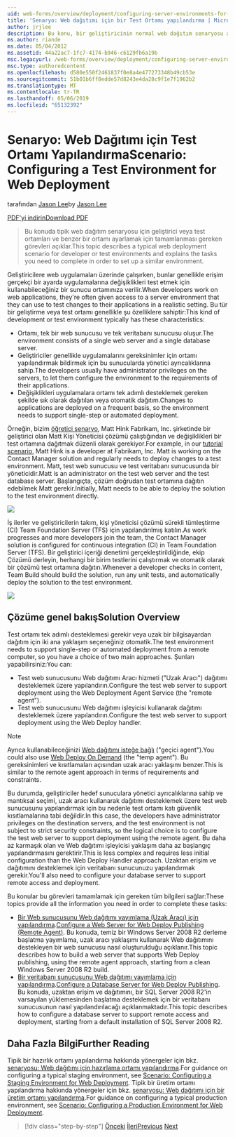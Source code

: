```yaml
---
uid: web-forms/overview/deployment/configuring-server-environments-for-web-deployment/scenario-configuring-a-test-environment-for-web-deployment
title: 'Senaryo: Web dağıtımı için bir Test Ortamı yapılandırma | Microsoft Docs'
author: jrjlee
description: Bu konu, bir geliştiricinin normal web dağıtım senaryosu açıklanmaktadır veya test ortamları ve bir sı ayarlamak için tamamlamanız gereken görevleri açıklar...
ms.author: riande
ms.date: 05/04/2012
ms.assetid: 44a22ac7-1fc7-4174-b946-c6129fb6a19b
msc.legacyurl: /web-forms/overview/deployment/configuring-server-environments-for-web-deployment/scenario-configuring-a-test-environment-for-web-deployment
msc.type: authoredcontent
ms.openlocfilehash: d580e550f2461837f0e8a4e477273348b49cb53e
ms.sourcegitcommit: 51b01b6ff8edde57d8243e4da28c9f1e7f1962b2
ms.translationtype: MT
ms.contentlocale: tr-TR
ms.lasthandoff: 05/06/2019
ms.locfileid: "65132392"
---
```

# <a name="scenario-configuring-a-test-environment-for-web-deployment"></a><span data-ttu-id="fb374-103">Senaryo: Web Dağıtımı için Test Ortamı Yapılandırma</span><span class="sxs-lookup"><span data-stu-id="fb374-103">Scenario: Configuring a Test Environment for Web Deployment</span></span>

<span data-ttu-id="fb374-104">tarafından [Jason Lee](https://github.com/jrjlee)</span><span class="sxs-lookup"><span data-stu-id="fb374-104">by [Jason Lee](https://github.com/jrjlee)</span></span>

[<span data-ttu-id="fb374-105">PDF'yi indirin</span><span class="sxs-lookup"><span data-stu-id="fb374-105">Download PDF</span></span>](https://msdnshared.blob.core.windows.net/media/MSDNBlogsFS/prod.evol.blogs.msdn.com/CommunityServer.Blogs.Components.WeblogFiles/00/00/00/63/56/8130.DeployingWebAppsInEnterpriseScenarios.pdf)

> <span data-ttu-id="fb374-106">Bu konuda tipik web dağıtım senaryosu için geliştirici veya test ortamları ve benzer bir ortamı ayarlamak için tamamlanması gereken görevleri açıklar.</span><span class="sxs-lookup"><span data-stu-id="fb374-106">This topic describes a typical web deployment scenario for developer or test environments and explains the tasks you need to complete in order to set up a similar environment.</span></span>

<span data-ttu-id="fb374-107">Geliştiricilere web uygulamaları üzerinde çalışırken, bunlar genellikle erişim gerçekçi bir ayarda uygulamalarına değişiklikleri test etmek için kullanabileceğiniz bir sunucu ortamınıza verilir.</span><span class="sxs-lookup"><span data-stu-id="fb374-107">When developers work on web applications, they're often given access to a server environment that they can use to test changes to their applications in a realistic setting.</span></span> <span data-ttu-id="fb374-108">Bu tür bir geliştirme veya test ortamı genellikle şu özelliklere sahiptir:</span><span class="sxs-lookup"><span data-stu-id="fb374-108">This kind of development or test environment typically has these characteristics:</span></span>

- <span data-ttu-id="fb374-109">Ortamı, tek bir web sunucusu ve tek veritabanı sunucusu oluşur.</span><span class="sxs-lookup"><span data-stu-id="fb374-109">The environment consists of a single web server and a single database server.</span></span>
- <span data-ttu-id="fb374-110">Geliştiriciler genellikle uygulamalarını gereksinimler için ortamı yapılandırmak bildirmek için bu sunucularda yönetici ayrıcalıklarına sahip.</span><span class="sxs-lookup"><span data-stu-id="fb374-110">The developers usually have administrator privileges on the servers, to let them configure the environment to the requirements of their applications.</span></span>
- <span data-ttu-id="fb374-111">Değişiklikleri uygulamalara ortamı tek adımlı desteklemek gereken şekilde sık olarak dağıtılan veya otomatik dağıtım.</span><span class="sxs-lookup"><span data-stu-id="fb374-111">Changes to applications are deployed on a frequent basis, so the environment needs to support single-step or automated deployment.</span></span>

<span data-ttu-id="fb374-112">Örneğin, bizim [öğretici senaryo](../deploying-web-applications-in-enterprise-scenarios/enterprise-web-deployment-scenario-overview.md), Matt Hink Fabrikam, Inc. şirketinde bir geliştirici olan Matt Kişi Yöneticisi çözümü çalıştığından ve değişiklikleri bir test ortamına dağıtmak düzenli olarak gerekiyor.</span><span class="sxs-lookup"><span data-stu-id="fb374-112">For example, in our [tutorial scenario](../deploying-web-applications-in-enterprise-scenarios/enterprise-web-deployment-scenario-overview.md), Matt Hink is a developer at Fabrikam, Inc. Matt is working on the Contact Manager solution and regularly needs to deploy changes to a test environment.</span></span> <span data-ttu-id="fb374-113">Matt, test web sunucusu ve test veritabanı sunucusunda bir yöneticidir.</span><span class="sxs-lookup"><span data-stu-id="fb374-113">Matt is an administrator on the test web server and the test database server.</span></span> <span data-ttu-id="fb374-114">Başlangıçta, çözüm doğrudan test ortamına dağıtın edebilmek Matt gerekir.</span><span class="sxs-lookup"><span data-stu-id="fb374-114">Initially, Matt needs to be able to deploy the solution to the test environment directly.</span></span>

![](scenario-configuring-a-test-environment-for-web-deployment/_static/image1.png)

<span data-ttu-id="fb374-115">İş ilerler ve geliştiricilerin takım, kişi yöneticisi çözümü sürekli tümleştirme (CI) Team Foundation Server (TFS) için yapılandırılmış katılın.</span><span class="sxs-lookup"><span data-stu-id="fb374-115">As work progresses and more developers join the team, the Contact Manager solution is configured for continuous integration (CI) in Team Foundation Server (TFS).</span></span> <span data-ttu-id="fb374-116">Bir geliştirici içeriği denetimi gerçekleştirildiğinde, ekip Çözümü derleyin, herhangi bir birim testlerini çalıştırmak ve otomatik olarak bir çözümü test ortamına dağıtın.</span><span class="sxs-lookup"><span data-stu-id="fb374-116">Whenever a developer checks in content, Team Build should build the solution, run any unit tests, and automatically deploy the solution to the test environment.</span></span>

![](scenario-configuring-a-test-environment-for-web-deployment/_static/image2.png)

## <a name="solution-overview"></a><span data-ttu-id="fb374-117">Çözüme genel bakış</span><span class="sxs-lookup"><span data-stu-id="fb374-117">Solution Overview</span></span>

<span data-ttu-id="fb374-118">Test ortamı tek adımlı desteklemesi gerekir veya uzak bir bilgisayardan dağıtım için iki ana yaklaşım seçeneğiniz otomatik.</span><span class="sxs-lookup"><span data-stu-id="fb374-118">The test environment needs to support single-step or automated deployment from a remote computer, so you have a choice of two main approaches.</span></span> <span data-ttu-id="fb374-119">Şunları yapabilirsiniz:</span><span class="sxs-lookup"><span data-stu-id="fb374-119">You can:</span></span>

- <span data-ttu-id="fb374-120">Test web sunucusunu Web dağıtımı Aracı hizmeti ("Uzak Aracı") dağıtımı desteklemek üzere yapılandırın.</span><span class="sxs-lookup"><span data-stu-id="fb374-120">Configure the test web server to support deployment using the Web Deployment Agent Service (the "remote agent").</span></span>
- <span data-ttu-id="fb374-121">Test web sunucusunu Web dağıtımı işleyicisi kullanarak dağıtımı desteklemek üzere yapılandırın.</span><span class="sxs-lookup"><span data-stu-id="fb374-121">Configure the test web server to support deployment using the Web Deploy handler.</span></span>

> [!NOTE]
> <span data-ttu-id="fb374-122">Ayrıca kullanabileceğinizi [Web dağıtımı isteğe bağlı](https://technet.microsoft.com/library/ee517345(WS.10).aspx) ("geçici agent").</span><span class="sxs-lookup"><span data-stu-id="fb374-122">You could also use [Web Deploy On Demand](https://technet.microsoft.com/library/ee517345(WS.10).aspx) (the "temp agent").</span></span> <span data-ttu-id="fb374-123">Bu gereksinimleri ve kısıtlamaları açısından uzak aracı yaklaşımı benzer.</span><span class="sxs-lookup"><span data-stu-id="fb374-123">This is similar to the remote agent approach in terms of requirements and constraints.</span></span>

<span data-ttu-id="fb374-124">Bu durumda, geliştiriciler hedef sunuculara yönetici ayrıcalıklarına sahip ve mantıksal seçimi, uzak aracı kullanarak dağıtımı desteklemek üzere test web sunucusunu yapılandırmak için bu nedenle test ortamı katı güvenlik kısıtlamalarına tabi değildir.</span><span class="sxs-lookup"><span data-stu-id="fb374-124">In this case, the developers have administrator privileges on the destination servers, and the test environment is not subject to strict security constraints, so the logical choice is to configure the test web server to support deployment using the remote agent.</span></span> <span data-ttu-id="fb374-125">Bu daha az karmaşık olan ve Web dağıtımı işleyicisi yaklaşım daha az başlangıç yapılandırmasını gerektirir.</span><span class="sxs-lookup"><span data-stu-id="fb374-125">This is less complex and requires less initial configuration than the Web Deploy Handler approach.</span></span> <span data-ttu-id="fb374-126">Uzaktan erişim ve dağıtımını desteklemek için veritabanı sunucunuzu yapılandırmak gerekir.</span><span class="sxs-lookup"><span data-stu-id="fb374-126">You'll also need to configure your database server to support remote access and deployment.</span></span>

<span data-ttu-id="fb374-127">Bu konular bu görevleri tamamlamak için gereken tüm bilgileri sağlar:</span><span class="sxs-lookup"><span data-stu-id="fb374-127">These topics provide all the information you need in order to complete these tasks:</span></span>

- <span data-ttu-id="fb374-128">[Bir Web sunucusunu Web dağıtımı yayımlama (Uzak Aracı) için yapılandırma](configuring-a-web-server-for-web-deploy-publishing-remote-agent.md).</span><span class="sxs-lookup"><span data-stu-id="fb374-128">[Configure a Web Server for Web Deploy Publishing (Remote Agent)](configuring-a-web-server-for-web-deploy-publishing-remote-agent.md).</span></span> <span data-ttu-id="fb374-129">Bu konuda, temiz bir Windows Server 2008 R2 derleme başlatma yayımlama, uzak aracı yaklaşımı kullanarak Web dağıtımını destekleyen bir web sunucusu nasıl oluşturulduğu açıklanır.</span><span class="sxs-lookup"><span data-stu-id="fb374-129">This topic describes how to build a web server that supports Web Deploy publishing, using the remote agent approach, starting from a clean Windows Server 2008 R2 build.</span></span>
- <span data-ttu-id="fb374-130">[Bir veritabanı sunucusunu Web dağıtımı yayımlama için yapılandırma](configuring-a-database-server-for-web-deploy-publishing.md).</span><span class="sxs-lookup"><span data-stu-id="fb374-130">[Configure a Database Server for Web Deploy Publishing](configuring-a-database-server-for-web-deploy-publishing.md).</span></span> <span data-ttu-id="fb374-131">Bu konuda, uzaktan erişim ve dağıtımını, bir SQL Server 2008 R2'in varsayılan yüklemesinden başlatma desteklemek için bir veritabanı sunucusunun nasıl yapılandırılacağı açıklanmaktadır.</span><span class="sxs-lookup"><span data-stu-id="fb374-131">This topic describes how to configure a database server to support remote access and deployment, starting from a default installation of SQL Server 2008 R2.</span></span>

## <a name="further-reading"></a><span data-ttu-id="fb374-132">Daha Fazla Bilgi</span><span class="sxs-lookup"><span data-stu-id="fb374-132">Further Reading</span></span>

<span data-ttu-id="fb374-133">Tipik bir hazırlık ortamı yapılandırma hakkında yönergeler için bkz. [senaryosu: Web dağıtımı için hazırlama ortamı yapılandırma](scenario-configuring-a-staging-environment-for-web-deployment.md).</span><span class="sxs-lookup"><span data-stu-id="fb374-133">For guidance on configuring a typical staging environment, see [Scenario: Configuring a Staging Environment for Web Deployment](scenario-configuring-a-staging-environment-for-web-deployment.md).</span></span> <span data-ttu-id="fb374-134">Tipik bir üretim ortamı yapılandırma hakkında yönergeler için bkz. [senaryosu: Web dağıtımı için bir üretim ortamı yapılandırma](scenario-configuring-a-production-environment-for-web-deployment.md).</span><span class="sxs-lookup"><span data-stu-id="fb374-134">For guidance on configuring a typical production environment, see [Scenario: Configuring a Production Environment for Web Deployment](scenario-configuring-a-production-environment-for-web-deployment.md).</span></span>

> [!div class="step-by-step"]
> <span data-ttu-id="fb374-135">[Önceki](choosing-the-right-approach-to-web-deployment.md)
> [İleri](scenario-configuring-a-staging-environment-for-web-deployment.md)</span><span class="sxs-lookup"><span data-stu-id="fb374-135">[Previous](choosing-the-right-approach-to-web-deployment.md)
[Next](scenario-configuring-a-staging-environment-for-web-deployment.md)</span></span>
